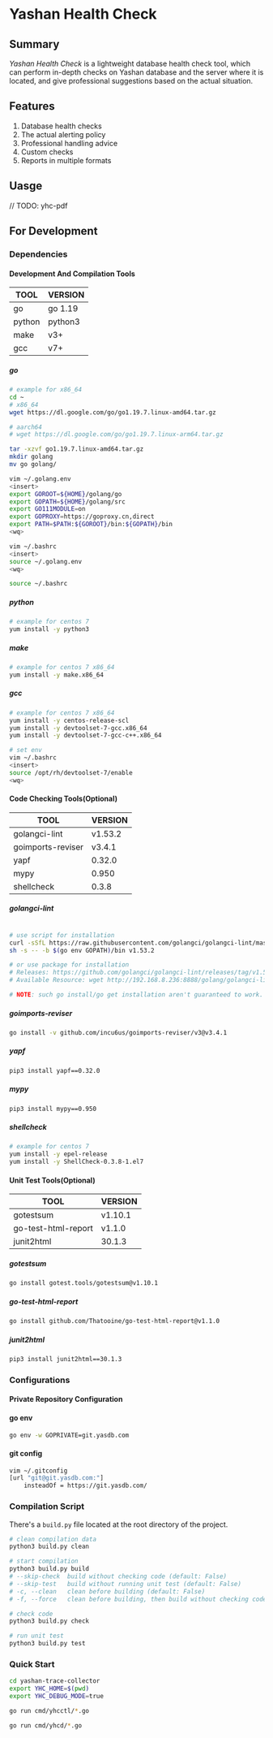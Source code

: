 # Yashan Health Check

## Summary

*Yashan Health Check* is a lightweight database health check tool, which can perform in-depth checks on Yashan database and the server where it is located, and give professional suggestions based on the actual situation.

## Features

1. Database health checks
2. The actual alerting policy
3. Professional handling advice
4. Custom checks
5. Reports in multiple formats

## Uasge

// TODO: yhc-pdf

## For Development

### Dependencies

#### Development And Compilation Tools

| TOOL   | VERSION |
| ------ | ------- |
| go     | go 1.19 |
| python | python3 |
| make   | v3+     |
| gcc    | v7+     |

##### go

```bash
# example for x86_64
cd ~
# x86_64
wget https://dl.google.com/go/go1.19.7.linux-amd64.tar.gz

# aarch64 
# wget https://dl.google.com/go/go1.19.7.linux-arm64.tar.gz

tar -xzvf go1.19.7.linux-amd64.tar.gz
mkdir golang
mv go golang/

vim ~/.golang.env
<insert>
export GOROOT=${HOME}/golang/go
export GOPATH=${HOME}/golang/src
export GO111MODULE=on
export GOPROXY=https://goproxy.cn,direct
export PATH=$PATH:${GOROOT}/bin:${GOPATH}/bin
<wq>

vim ~/.bashrc
<insert>
source ~/.golang.env
<wq>

source ~/.bashrc
```

##### python

```bash
# example for centos 7
yum install -y python3
```

##### make

```bash
# example for centos 7 x86_64
yum install -y make.x86_64
```

##### gcc

```bash
# example for centos 7 x86_64
yum install -y centos-release-scl
yum install -y devtoolset-7-gcc.x86_64
yum install -y devtoolset-7-gcc-c++.x86_64

# set env
vim ~/.bashrc
<insert>
source /opt/rh/devtoolset-7/enable
<wq>
```

#### Code Checking Tools(Optional)

| TOOL              | VERSION |
| ----------------- | ------- |
| golangci-lint     | v1.53.2 |
| goimports-reviser | v3.4.1  |
| yapf              | 0.32.0  |
| mypy              | 0.950   |
| shellcheck        | 0.3.8   |

##### golangci-lint

```bash

# use script for installation
curl -sSfL https://raw.githubusercontent.com/golangci/golangci-lint/master/install.sh |\
sh -s -- -b $(go env GOPATH)/bin v1.53.2

# or use package for installation
# Releases: https://github.com/golangci/golangci-lint/releases/tag/v1.53.2
# Available Resource: wget http://192.168.8.236:8888/golang/golangci-lint-1.53.2-linux-amd64.tar.gz

# NOTE: such go install/go get installation aren't guaranteed to work. We recommend using binary installation.
```

##### goimports-reviser

```bash
go install -v github.com/incu6us/goimports-reviser/v3@v3.4.1
```

##### yapf

```bash
pip3 install yapf==0.32.0
```

##### mypy

```bash
pip3 install mypy==0.950
```

##### shellcheck

```bash
# example for centos 7
yum install -y epel-release
yum install -y ShellCheck-0.3.8-1.el7
```

#### Unit Test Tools(Optional)

| TOOL                | VERSION |
| ------------------- | ------- |
| gotestsum           | v1.10.1 |
| go-test-html-report | v1.1.0  |
| junit2html          | 30.1.3  |

##### gotestsum

```bash
go install gotest.tools/gotestsum@v1.10.1
```

##### go-test-html-report

```bash
go install github.com/Thatooine/go-test-html-report@v1.1.0
```

##### junit2html

```bash
pip3 install junit2html==30.1.3
```

### Configurations

#### Private Repository Configuration

#### go env

```bash
go env -w GOPRIVATE=git.yasdb.com
```

#### git config

```bash
vim ~/.gitconfig
[url "git@git.yasdb.com:"]
    insteadOf = https://git.yasdb.com/
```

### Compilation Script

There's a `build.py` file located at the root directory of the project.

```bash
# clean compilation data
python3 build.py clean

# start compilation
python3 build.py build
# --skip-check  build without checking code (default: False)
# --skip-test   build without running unit test (default: False)
# -c, --clean   clean before building (default: False)
# -f, --force   clean before building, then build without checking code and running unit test (default: False)

# check code
python3 build.py check

# run unit test
python3 build.py test
```

### Quick Start

```bash
cd yashan-trace-collector
export YHC_HOME=$(pwd)
export YHC_DEBUG_MODE=true

go run cmd/yhcctl/*.go

go run cmd/yhcd/*.go
```
